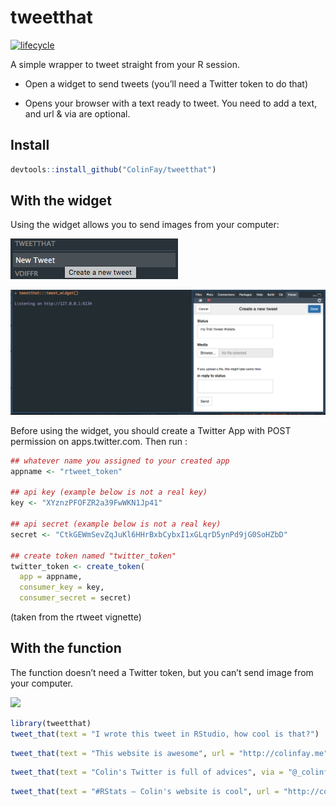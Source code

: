 <!-- README.md is generated from README.Rmd. Please edit that file -->
tweetthat
=========

[![lifecycle](https://img.shields.io/badge/lifecycle-experimental-orange.svg)](https://img.shields.io/badge/lifecycle-experimental-orange.svg)

A simple wrapper to tweet straight from your R session.

-   Open a widget to send tweets (you’ll need a Twitter token to do
    that)

-   Opens your browser with a text ready to tweet. You need to add a
    text, and url & via are optional.

Install
-------

``` r
devtools::install_github("ColinFay/tweetthat")
```

With the widget
---------------

Using the widget allows you to send images from your computer:

![](gifs/widget_1.png)

![](gifs/widget_full.png)

Before using the widget, you should create a Twitter App with POST
permission on apps.twitter.com. Then run :

``` r
## whatever name you assigned to your created app
appname <- "rtweet_token"

## api key (example below is not a real key)
key <- "XYznzPFOFZR2a39FwWKN1Jp41"

## api secret (example below is not a real key)
secret <- "CtkGEWmSevZqJuKl6HHrBxbCybxI1xGLqrD5ynPd9jG0SoHZbD"

## create token named "twitter_token"
twitter_token <- create_token(
  app = appname,
  consumer_key = key,
  consumer_secret = secret)
```

(taken from the rtweet vignette)

With the function
-----------------

The function doesn’t need a Twitter token, but you can’t send image from
your computer.

![](gifs/tweet_that.gif)

``` r
library(tweetthat)
tweet_that(text = "I wrote this tweet in RStudio, how cool is that?")
```

``` r
tweet_that(text = "This website is awesome", url = "http://colinfay.me")
```

``` r
tweet_that(text = "Colin's Twitter is full of advices", via = "@_colinfay")
```

``` r
tweet_that(text = "#RStats — Colin's website is cool", url = "http://colinfay.me", via = "@_colinfay")
```
